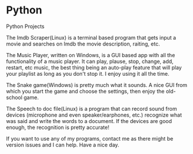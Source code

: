 # Python
Python Projects

The Imdb Scraper(Linux) is a terminal based program that gets input a movie and searches on Imdb the movie description, raiting, etc.

The Music Player, written on Windows, is a GUI based app with all the functionality of a music player. It can play, plause, stop, change, add, restart, etc music, the best thing being an auto-play feature that will play your playlist as long as you don't stop it. I enjoy using it all the time.

The Snake game(Windows) is pretty much what it sounds. A nice GUI from which you start the game and choose the settings, then enjoy the old-school game.

The Speech to doc file(Linux) is a program that can record sound from devices (microphone and even speaker/earphones, etc.) recognize what was said and write the words to a document. If the devices are good enough, the recognition is pretty accurate!

If you want to use any of my programs, contact me as there might be version issues and I can help. Have a nice day.
